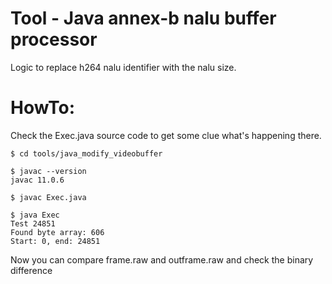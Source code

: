 # Tool - Java annex-b nalu buffer processor

Logic to replace h264 nalu identifier with the nalu size.

# HowTo:

Check the Exec.java source code to get some clue what's happening there.

```
$ cd tools/java_modify_videobuffer

$ javac --version
javac 11.0.6

$ javac Exec.java

$ java Exec
Test 24851
Found byte array: 606
Start: 0, end: 24851
```

Now you can compare frame.raw and outframe.raw and check the binary difference
